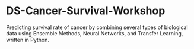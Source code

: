 # DS-Cancer-Survival-Workshop
Predicting survival rate of cancer by combining several types of biological data using Ensemble Methods, Neural Networks, and Transfer Learning, written in Python.
